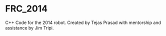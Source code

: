 FRC_2014
========

C++ Code for the 2014 robot.
Created by Tejas Prasad with mentorship and assistance by Jim Tripi.
